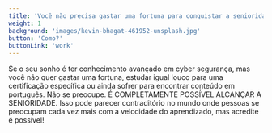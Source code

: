 ```yaml
---
title: 'Você não precisa gastar uma fortuna para conquistar a senioridade em segurança.'
weight: 1
background: 'images/kevin-bhagat-461952-unsplash.jpg'
button: 'Como?'
buttonLink: 'work'
---
```


Se o seu sonho é ter conhecimento avançado em cyber segurança, mas você não quer gastar uma fortuna, estudar igual louco para uma certificação específica ou ainda sofrer para encontrar conteúdo em português. Não se preocupe.
É COMPLETAMENTE POSSÍVEL ALCANÇAR A SENIORIDADE.
Isso pode parecer contraditório no mundo onde pessoas se preocupam cada vez mais com a velocidade do aprendizado, mas acredite é possível!